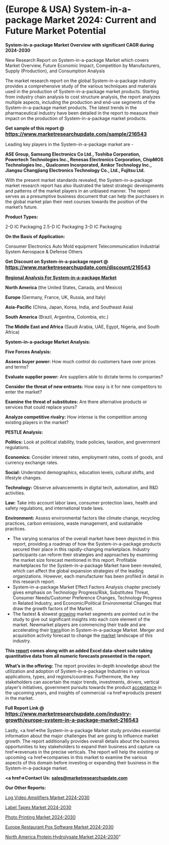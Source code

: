 # (Europe & USA) System-in-a-package Market 2024: Current and Future Market Potential

<strong>System-in-a-package Market Overview with significant CAGR during 2024-2030</strong>

New Research Report on System-in-a-package Market which covers Market Overview, Future Economic Impact, Competition by Manufacturers, Supply (Production), and Consumption Analysis

The market research report on the global System-in-a-package industry provides a comprehensive study of the various techniques and materials used in the production of System-in-a-package market products. Starting from industry chain analysis to cost structure analysis, the report analyzes multiple aspects, including the production and end-use segments of the System-in-a-package market products. The latest trends in the pharmaceutical industry have been detailed in the report to measure their impact on the production of System-in-a-package market products.

<strong>Get sample of this report @ <a href=https://www.marketresearchupdate.com/sample/216543><font size=3 color=#0000ff>https://www.marketresearchupdate.com/sample/216543</font></a></strong>

Leading key players in the System-in-a-package market are -

<strong>ASE Group, Samsung Electronics Co Ltd., Toshiba Corporation, Powertech Technologies Inc., Renesas Electronics Corporation, ChipMOS Technologies Inc., Qualcomm Incorporated, Amkor Technology Inc., Jiangsu Changjiang Electronics Technology Co., Ltd., Fujitsu Ltd.</strong>

With the present market standards revealed, the System-in-a-package market research report has also illustrated the latest strategic developments and patterns of the market players in an unbiased manner. The report serves as a presumptive business document that can help the purchasers in the global market plan their next courses towards the position of the market’s future.

<strong>Product Types:</strong>

2-D IC Packaging
2.5-D IC Packaging
3-D IC Packaging

<strong>On the Basis of Application:</strong>

Consumer Electronics
Auto Mold equipment
Telecommunication
Industrial System
Aerospace & Defense
Others

<strong>Get Discount on System-in-a-package report @ <a href=https://www.marketresearchupdate.com/discount/216543><font size=3 color=#0000ff>https://www.marketresearchupdate.com/discount/216543</font></a></strong>

<strong><u><b>Regional Analysis For System-in-a-package Market</b></u></strong>

<strong><b>North America</b></strong> (the United States, Canada, and Mexico)

<strong><b>Europe </b></strong>(Germany, France, UK, Russia, and Italy)

<strong><b>Asia-Pacific</b></strong> (China, Japan, Korea, India, and Southeast Asia)

<strong><b>South America</b></strong> (Brazil, Argentina, Colombia, etc.)

<strong><b>The Middle East and Africa</b></strong> (Saudi Arabia, UAE, Egypt, Nigeria, and South Africa)

<strong>System-in-a-package Market Analysis:</strong>

<strong>Five Forces Analysis:</strong>

<strong>Assess buyer power:</strong> How much control do customers have over prices and terms?

<strong>Evaluate supplier power:</strong> Are suppliers able to dictate terms to companies?

<strong>Consider the threat of new entrants:</strong> How easy is it for new competitors to enter the market?

<strong>Examine the threat of substitutes:</strong> Are there alternative products or services that could replace yours?

<strong>Analyze competitive rivalry:</strong> How intense is the competition among existing players in the market?

<strong>PESTLE Analysis:</strong>

<strong>Politics:</strong> Look at political stability, trade policies, taxation, and government regulations.

<strong>Economics:</strong> Consider interest rates, employment rates, costs of goods, and currency exchange rates.

<strong>Social:</strong> Understand demographics, education levels, cultural shifts, and lifestyle changes.

<strong>Technology:</strong> Observe advancements in digital tech, automation, and R&D activities.

<strong>Law:</strong> Take into account labor laws, consumer protection laws, health and safety regulations, and international trade laws.

<strong>Environment:</strong> Assess environmental factors like climate change, recycling practices, carbon emissions, waste management, and sustainable practices.

<ul>
  <li>The varying scenarios of the overall market have been depicted in this report, providing a roadmap of how the System-in-a-package products secured their place in this rapidly-changing marketplace. Industry participants can reform their strategies and approaches by examining the market size forecast mentioned in this report. Profitable marketplaces for the System-in-a-package Market have been revealed, which can affect the global expansion strategies of the leading organizations. However, each manufacturer has been profiled in detail in this research report.</li>
  <li>System-in-a-package Market Effect Factors Analysis chapter precisely gives emphasis on Technology Progress/Risk, Substitutes Threat, Consumer Needs/Customer Preference Changes, Technology Progress in Related Industry, and Economic/Political Environmental Changes that draw the growth factors of the Market.</li>
  <li>The fastest &amp; slowest <a href=ASDF991299>growing</a> market segments are pointed out in the study to give out significant insights into each core element of the market. Newmarket players are commencing their trade and are accelerating their <a href=>trans</a>ition in System-in-a-package Market. Merger and acquisition activity forecast to change the <a href=>market</a> landscape of this industry.</li>
</ul>
<strong>This <a href=>report</a> comes along with an added Excel data-sheet suite taking quantitative data from all numeric forecasts presented in the report.</strong>

<strong>What’s in the offering:</strong> The report provides in-depth knowledge about the utilization and adoption of System-in-a-package Industries in various applications, types, and regions/countries. Furthermore, the key stakeholders can ascertain the major trends, investments, drivers, vertical player’s initiatives, government pursuits towards the product <a href=ASDF881288>acceptance</a> in the upcoming years, and insights of commercial <a href=>products</a> present in the market.

<strong>Full Report Link @ <a href=https://www.marketresearchupdate.com/industry-growth/europe-system-in-a-package-market-216543><font size=3 color=#0000ff>https://www.marketresearchupdate.com/industry-growth/europe-system-in-a-package-market-216543</font></a></strong>

Lastly, <a href=>the</a> System-in-a-package Market study provides essential information about the major challenges that are going to influence market growth. The report additionally provides overall details about the business opportunities to key stakeholders to expand their business and capture <a href=>revenues</a> in the precise verticals. The report will help the existing or upcoming <a href=>companies</a> in this market to examine the various aspects of this domain before investing or expanding their business in the System-in-a-package market.

<strong><a href=><strong>Contact Us:</strong></a></strong>
<strong>sales@marketresearchupdate.com</strong>

<strong>Our Other Reports:</strong>

<a href=https://www.linkedin.com/pulse/log-video-amplifiers-market-analysis-understanding>Log Video Amplifiers Market 2024-2030</a>

<a href=https://www.linkedin.com/pulse/label-tapes-market-sizing-up-anticipating-trends>Label Tapes Market 2024-2030</a>

<a href=https://www.linkedin.com/pulse/photo-printing-market-research-report-reveals>Photo Printing Market 2024-2030</a>

<a href=https://www.linkedin.com/pulse/europe-restaurant-pos-software-market-ieh4f/>Europe Restaurant Pos Software Market 2024-2030</a>

<a href=https://www.linkedin.com/pulse/north-america-protein-hydrolysate-market-9lacc/>North America Protein Hydrolysate Market 2024-2030</a>"
